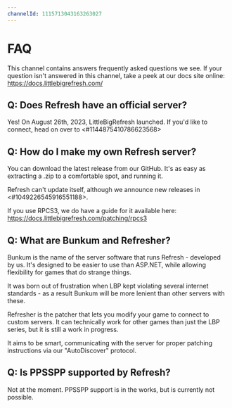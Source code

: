 ```yaml
---
channelId: 1115713043163263027
---
```

# FAQ

This channel contains answers frequently asked questions we see. If your question isn't answered in this channel, take a peek at our docs site online: <https://docs.littlebigrefresh.com/>

## Q: Does Refresh have an official server?

Yes! On August 26th, 2023, LittleBigRefresh launched. If you'd like to connect, head on over to <#1144875410786623568>

## Q: How do I make my own Refresh server?

You can download the latest release from our GitHub. It's as easy as extracting a .zip to a comfortable spot, and running it.

Refresh can't update itself, although we announce new releases in <#1049226545916551188>.

If you use RPCS3, we do have a guide for it available here: <https://docs.littlebigrefresh.com/patching/rpcs3>

## Q: What are Bunkum and Refresher?

Bunkum is the name of the server software that runs Refresh - developed by us. It's designed to be easier to use than ASP.NET, while allowing flexibility for games that do strange things.

It was born out of frustration when LBP kept violating several internet standards - as a result Bunkum will be more lenient than other servers with these.

Refresher is the patcher that lets you modify your game to connect to custom servers. It can technically work for other games than just the LBP series, but it is still a work in progress.

It aims to be smart, communicating with the server for proper patching instructions via our "AutoDiscover" protocol.

## Q: Is PPSSPP supported by Refresh?

Not at the moment. PPSSPP support is in the works, but is currently not possible.